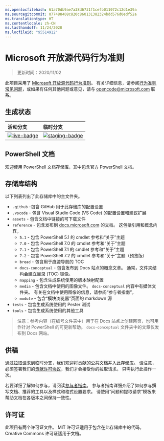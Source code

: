 ```yaml
---
ms.openlocfilehash: 61a70db9ae7a38d6731f1cefb011072c12d1e39a
ms.sourcegitcommit: 077488408c820c860131382324bdd576d0edf52a
ms.translationtype: HT
ms.contentlocale: zh-CN
ms.lasthandoff: 11/24/2020
ms.locfileid: "95514912"
---
```

# <a name="microsoft-open-source-code-of-conduct"></a>Microsoft 开放源代码行为准则

> 更新时间：2020/11/02

此项目采用了 [Microsoft 开放源代码行为准则](https://opensource.microsoft.com/codeofconduct/)。 有关详细信息，请参阅[行为准则常见问题](https://opensource.microsoft.com/codeofconduct/faq/)，或如果有任何其他问题或意见，请与 [opencode@microsoft.com](mailto:opencode@microsoft.com) 联系。

[live-badge]: https://powershell.visualstudio.com/PowerShell-Docs/_apis/build/status/PowerShell-Docs-CI?branchName=live
[staging-badge]: https://powershell.visualstudio.com/PowerShell-Docs/_apis/build/status/PowerShell-Docs-CI?branchName=staging

## <a name="build-status"></a>生成状态

|          活动分支          |           临时分支            |
| :---------------------------- | :---------------------------------- |
| [![live-badge][]][live-badge] | [![staging-badge][]][staging-badge] |

## <a name="powershell-documentation"></a>PowerShell 文档

欢迎使用 PowerShell 文档存储库，其中包含官方 PowerShell 文档。

## <a name="repository-structure"></a>存储库结构

以下列表列出了此存储库中的主文件夹。

- `.github` -包含 GitHub 用于此存储库的配置设置
- `.vscode` - 包含 Visual Studio Code (VS Code) 的配置设置和建议扩展
- `assets` - 包含文档中链接的可下载文件
- `reference` - 包含发布到 [docs.microsoft.com]([https://docs.microsoft.com/powershell/scripting/) 的文档。 这包括引用和概念内容。
  - `5.1` - 包含 PowerShell 5.1 的 cmdlet 参考和“关于”主题
  - `7.0` - 包含 PowerShell 7.0 的 cmdlet 参考和“关于”主题
  - `7.1` - 包含 PowerShell 7.1 的 cmdlet 参考和“关于”主题
  - `7.2` - 包含 PowerShell 7.2 的 cmdlet 参考和“关于”主题（预览版）
  - `bread` - 包含用于痕迹导航的 TOC
  - `docs-conceptual` - 包含发布到 Docs 站点的概念文章。 通常，文件夹结构会建立目录 (TOC) 镜像。
  - `mapping` - 包含生成系统使用的版本映射配置
  - `media` - 包含文档中使用的图像文件。 `docs-conceptual` 内容中有媒体文件夹。 有关在文档中使用图像的信息，请参阅“参与者指南”。
  - `module` - 包含“模块浏览器”页面的 markdown 源
- `tests` - 包含生成系统使用的 Pester 测试
- `tools` - 包含生成系统使用的其他工具

> 注意：参考内容（在编号文件夹中）用于在 Docs 站点上创建网页，也可用作针对 PowerShell 的可更新帮助。
> `docs-conceptual` 文件夹中的文章仅发布到 Docs 网站。

## <a name="contributing"></a>供稿

通过[拉取请求](https://help.github.com/articles/using-pull-requests/)到临时分支，我们欢迎将贡献的公共文档并入此存储库。
请注意，必须签署我们的[贡献许可协议](https://cla.microsoft.com/)，我们才会接受你的拉取请求。 只需执行此操作一次。

若要详细了解如何参与，请阅读[参与者指南](https://aka.ms/PSDocsContributor)。 参与者指南详细介绍了如何参与撰写文档、推荐的工具以及样式和格式设置要求。 请使用“问题和提取请求”模板来帮助文档在各版本之间保持一致性。

## <a name="licenses"></a>许可证

此项目有两个许可证文件。 MIT 许可证适用于包含在此存储库中的代码。 Creative Commons 许可证适用于文档。
